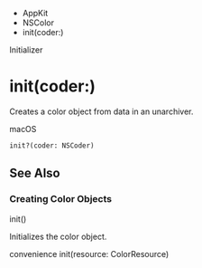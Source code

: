 

- AppKit
- NSColor
-  init(coder:) 

Initializer

# init(coder:)

Creates a color object from data in an unarchiver.

macOS

``` source
init?(coder: NSCoder)
```

## See Also

### Creating Color Objects

init()

Initializes the color object.

convenience init(resource: ColorResource)

